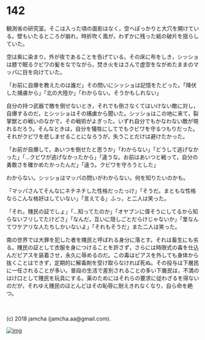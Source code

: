 # 142

観測省の研究室。そこは入った頃の面影はなく，空へぽっかりと大穴を開けている。壁もいたるところが崩れ，時折吹く風が，わずかに残った紙の破片を揺らしていた。  

空は紫に染まり，外が夜であることを告げている。その床に布をしき，シッショは膝で眠るクビワの髪をなでながら，焚き火をはさんで虚空をながめたままのマッパに目を向けていた。  

「お前に自爆を教えたのは誰だ」その問いにシッショは記憶をたどった。「降伏した捕虜から」「北の大陸か」「わからない。そうかもしれない」  

自分の持つ武器で敵を倒せないとき，それでも倒さなくてはいけない敵に対し，自爆するのだ，とシッショはその捕虜から聞いた。シッショはこの地に来て，裂掌獣との戦いのなかで，その戦術がよぎった。いずれ自分でもかなわない敵が現れるだろう。そんなときは，自分を犠牲にしてでもクビワを守るつもりだった。それがクビワを悲しませることになろうが，失うことだけは避けたかった。  

「お前が自爆して，あいつを倒せたと思うか」「わからない」「どうして逃げなかった」「…クビワが逃げなかったから」「違うな。お前はあいつと戦って，自分の勇敢さを確かめたかったんだ」「違う。クビワを守ろうとした」  

わからない。シッショはマッパの問いがわからない。何を知りたいのかも。  

「マッパさんてそんなにネチネチした性格だったっけ」「そうだ。まともな性格ならこんな格好はしていない」「言えてる」ふっ，と二人は笑った。  

「それ，賤民の証でしょ」「…知ってたのか」「オヤブンに偉そうにしてるから知らないフリしてたけどさ」「なんだ，互いに隠しごとだらけじゃないか」「里なんてワケアリな人たちしかいないよ」「それもそうだ」また二人は笑った。  

南の世界では大罪を犯した者を賤民と呼ばれる身分に落とす。それは畜生にも劣る。賤民の証として衣服を身につけることを許さず，さらには時限式の毒を仕込んだピアスを装着させ，永久に辱めるのだ。この毒はピアスを外しても身体から抜くことはできず，定期的に解毒剤を受け取らなければ死ぬ。その投与は下層民に一任されることが多い。普段の生活で差別されることの多い下層民は，不満のはけ口として賤民を玩具にする。薬のためにはそれらの要求に従わざるを得ないのだが，それゆえ賤民のほとんどはその恥辱に耐えきれなくなり，自ら命を絶つ。  

<br>  
<br>  
(c) 2018 jamcha (jamcha.aa@gmail.com).  

[![img](http://i.creativecommons.org/l/by-nc-sa/4.0/88x31.png)](http://creativecommons.org/licenses/by-nc-sa/4.0/deed)